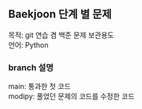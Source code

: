 ## Baekjoon 단계 별 문제  
목적: git 연습 겸 백준 문제 보관용도  
언어: Python  
  
### branch 설명  
main: 통과한 첫 코드  
modipy: 풀었던 문제의 코드를 수정한 코드
